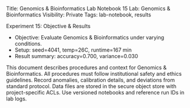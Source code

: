 Title: Genomics & Bioinformatics Lab Notebook 15
Lab: Genomics & Bioinformatics
Visibility: Private
Tags: lab-notebook, results

Experiment 15: Objective & Results
- Objective: Evaluate Genomics & Bioinformatics under varying conditions.
- Setup: seed=4041, temp=26C, runtime=167 min
- Result summary: accuracy=0.700, variance=0.030

This document describes procedures and context for Genomics & Bioinformatics.
All procedures must follow institutional safety and ethics guidelines.
Record anomalies, calibration details, and deviations from standard protocol.
Data files are stored in the secure object store with project-specific ACLs.
Use versioned notebooks and reference run IDs in lab logs.
